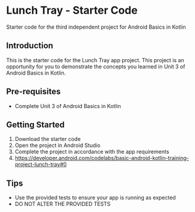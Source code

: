 Lunch Tray - Starter Code
==================================

Starter code for the third independent project for Android Basics in Kotlin

Introduction
------------

This is the starter code for the Lunch Tray app project. This project is an opportunity for you to
demonstrate the concepts you learned in Unit 3 of Android Basics in Kotlin.

Pre-requisites
--------------

- Complete Unit 3 of Android Basics in Kotlin

Getting Started
---------------

1. Download the starter code
2. Open the project in Android Studio
3. Complete the project in accordance with the app requirements
4. https://developer.android.com/codelabs/basic-android-kotlin-training-project-lunch-tray#0

Tips
----

- Use the provided tests to ensure your app is running as expected
- DO NOT ALTER THE PROVIDED TESTS
